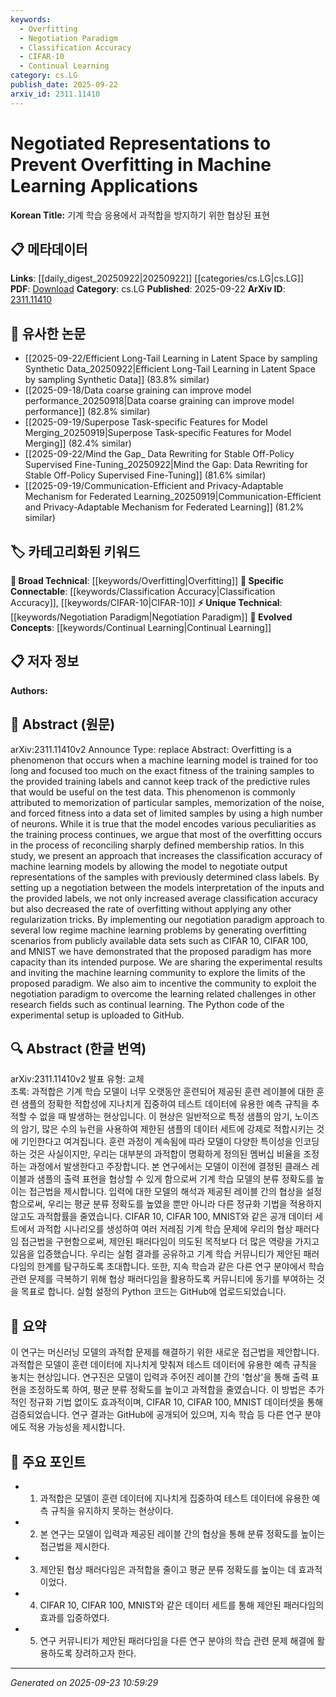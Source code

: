 ```yaml
---
keywords:
  - Overfitting
  - Negotiation Paradigm
  - Classification Accuracy
  - CIFAR-10
  - Continual Learning
category: cs.LG
publish_date: 2025-09-22
arxiv_id: 2311.11410
---
```


<!-- KEYWORD_LINKING_METADATA:
{
  "processed_timestamp": "2025-09-23T10:59:29.084948",
  "vocabulary_version": "1.0",
  "selected_keywords": [
    "Overfitting",
    "Negotiation Paradigm",
    "Classification Accuracy",
    "CIFAR-10",
    "Continual Learning"
  ],
  "rejected_keywords": [],
  "similarity_scores": {
    "Overfitting": 0.8,
    "Negotiation Paradigm": 0.78,
    "Classification Accuracy": 0.75,
    "CIFAR-10": 0.7,
    "Continual Learning": 0.77
  },
  "extraction_method": "AI_prompt_based",
  "budget_applied": true,
  "candidates_json": {
    "candidates": [
      {
        "surface": "overfitting",
        "canonical": "Overfitting",
        "aliases": [
          "model overfitting",
          "overfit"
        ],
        "category": "broad_technical",
        "rationale": "Overfitting is a fundamental issue in machine learning, relevant across various models and datasets.",
        "novelty_score": 0.45,
        "connectivity_score": 0.9,
        "specificity_score": 0.6,
        "link_intent_score": 0.8
      },
      {
        "surface": "negotiation paradigm",
        "canonical": "Negotiation Paradigm",
        "aliases": [
          "negotiated representations",
          "negotiation approach"
        ],
        "category": "unique_technical",
        "rationale": "This is a novel approach introduced in the paper, offering a unique method to mitigate overfitting.",
        "novelty_score": 0.85,
        "connectivity_score": 0.65,
        "specificity_score": 0.8,
        "link_intent_score": 0.78
      },
      {
        "surface": "classification accuracy",
        "canonical": "Classification Accuracy",
        "aliases": [
          "accuracy improvement",
          "classification performance"
        ],
        "category": "specific_connectable",
        "rationale": "Improving classification accuracy is a key goal in machine learning, linking to performance evaluation.",
        "novelty_score": 0.4,
        "connectivity_score": 0.88,
        "specificity_score": 0.7,
        "link_intent_score": 0.75
      },
      {
        "surface": "CIFAR 10",
        "canonical": "CIFAR-10",
        "aliases": [
          "CIFAR10"
        ],
        "category": "specific_connectable",
        "rationale": "CIFAR-10 is a widely used dataset in machine learning, relevant for benchmarking and experimentation.",
        "novelty_score": 0.3,
        "connectivity_score": 0.85,
        "specificity_score": 0.75,
        "link_intent_score": 0.7
      },
      {
        "surface": "continual learning",
        "canonical": "Continual Learning",
        "aliases": [
          "lifelong learning",
          "incremental learning"
        ],
        "category": "evolved_concepts",
        "rationale": "Continual learning is an emerging field that benefits from the negotiation paradigm to address learning challenges.",
        "novelty_score": 0.65,
        "connectivity_score": 0.78,
        "specificity_score": 0.82,
        "link_intent_score": 0.77
      }
    ],
    "ban_list_suggestions": [
      "model",
      "data set",
      "experimental results"
    ]
  },
  "decisions": [
    {
      "candidate_surface": "overfitting",
      "resolved_canonical": "Overfitting",
      "decision": "linked",
      "scores": {
        "novelty": 0.45,
        "connectivity": 0.9,
        "specificity": 0.6,
        "link_intent": 0.8
      }
    },
    {
      "candidate_surface": "negotiation paradigm",
      "resolved_canonical": "Negotiation Paradigm",
      "decision": "linked",
      "scores": {
        "novelty": 0.85,
        "connectivity": 0.65,
        "specificity": 0.8,
        "link_intent": 0.78
      }
    },
    {
      "candidate_surface": "classification accuracy",
      "resolved_canonical": "Classification Accuracy",
      "decision": "linked",
      "scores": {
        "novelty": 0.4,
        "connectivity": 0.88,
        "specificity": 0.7,
        "link_intent": 0.75
      }
    },
    {
      "candidate_surface": "CIFAR 10",
      "resolved_canonical": "CIFAR-10",
      "decision": "linked",
      "scores": {
        "novelty": 0.3,
        "connectivity": 0.85,
        "specificity": 0.75,
        "link_intent": 0.7
      }
    },
    {
      "candidate_surface": "continual learning",
      "resolved_canonical": "Continual Learning",
      "decision": "linked",
      "scores": {
        "novelty": 0.65,
        "connectivity": 0.78,
        "specificity": 0.82,
        "link_intent": 0.77
      }
    }
  ]
}
-->

# Negotiated Representations to Prevent Overfitting in Machine Learning Applications

**Korean Title:** 기계 학습 응용에서 과적합을 방지하기 위한 협상된 표현

## 📋 메타데이터

**Links**: [[daily_digest_20250922|20250922]] [[categories/cs.LG|cs.LG]]
**PDF**: [Download](https://arxiv.org/pdf/2311.11410.pdf)
**Category**: cs.LG
**Published**: 2025-09-22
**ArXiv ID**: [2311.11410](https://arxiv.org/abs/2311.11410)

## 🔗 유사한 논문
- [[2025-09-22/Efficient Long-Tail Learning in Latent Space by sampling Synthetic Data_20250922|Efficient Long-Tail Learning in Latent Space by sampling Synthetic Data]] (83.8% similar)
- [[2025-09-18/Data coarse graining can improve model performance_20250918|Data coarse graining can improve model performance]] (82.8% similar)
- [[2025-09-19/Superpose Task-specific Features for Model Merging_20250919|Superpose Task-specific Features for Model Merging]] (82.4% similar)
- [[2025-09-22/Mind the Gap_ Data Rewriting for Stable Off-Policy Supervised Fine-Tuning_20250922|Mind the Gap: Data Rewriting for Stable Off-Policy Supervised Fine-Tuning]] (81.6% similar)
- [[2025-09-19/Communication-Efficient and Privacy-Adaptable Mechanism for Federated Learning_20250919|Communication-Efficient and Privacy-Adaptable Mechanism for Federated Learning]] (81.2% similar)

## 🏷️ 카테고리화된 키워드
**🧠 Broad Technical**: [[keywords/Overfitting|Overfitting]]
**🔗 Specific Connectable**: [[keywords/Classification Accuracy|Classification Accuracy]], [[keywords/CIFAR-10|CIFAR-10]]
**⚡ Unique Technical**: [[keywords/Negotiation Paradigm|Negotiation Paradigm]]
**🚀 Evolved Concepts**: [[keywords/Continual Learning|Continual Learning]]

## 📋 저자 정보

**Authors:** 

## 📄 Abstract (원문)

arXiv:2311.11410v2 Announce Type: replace 
Abstract: Overfitting is a phenomenon that occurs when a machine learning model is trained for too long and focused too much on the exact fitness of the training samples to the provided training labels and cannot keep track of the predictive rules that would be useful on the test data. This phenomenon is commonly attributed to memorization of particular samples, memorization of the noise, and forced fitness into a data set of limited samples by using a high number of neurons. While it is true that the model encodes various peculiarities as the training process continues, we argue that most of the overfitting occurs in the process of reconciling sharply defined membership ratios. In this study, we present an approach that increases the classification accuracy of machine learning models by allowing the model to negotiate output representations of the samples with previously determined class labels. By setting up a negotiation between the models interpretation of the inputs and the provided labels, we not only increased average classification accuracy but also decreased the rate of overfitting without applying any other regularization tricks. By implementing our negotiation paradigm approach to several low regime machine learning problems by generating overfitting scenarios from publicly available data sets such as CIFAR 10, CIFAR 100, and MNIST we have demonstrated that the proposed paradigm has more capacity than its intended purpose. We are sharing the experimental results and inviting the machine learning community to explore the limits of the proposed paradigm. We also aim to incentive the community to exploit the negotiation paradigm to overcome the learning related challenges in other research fields such as continual learning. The Python code of the experimental setup is uploaded to GitHub.

## 🔍 Abstract (한글 번역)

arXiv:2311.11410v2 발표 유형: 교체  
초록: 과적합은 기계 학습 모델이 너무 오랫동안 훈련되어 제공된 훈련 레이블에 대한 훈련 샘플의 정확한 적합성에 지나치게 집중하여 테스트 데이터에 유용한 예측 규칙을 추적할 수 없을 때 발생하는 현상입니다. 이 현상은 일반적으로 특정 샘플의 암기, 노이즈의 암기, 많은 수의 뉴런을 사용하여 제한된 샘플의 데이터 세트에 강제로 적합시키는 것에 기인한다고 여겨집니다. 훈련 과정이 계속됨에 따라 모델이 다양한 특이성을 인코딩하는 것은 사실이지만, 우리는 대부분의 과적합이 명확하게 정의된 멤버십 비율을 조정하는 과정에서 발생한다고 주장합니다. 본 연구에서는 모델이 이전에 결정된 클래스 레이블과 샘플의 출력 표현을 협상할 수 있게 함으로써 기계 학습 모델의 분류 정확도를 높이는 접근법을 제시합니다. 입력에 대한 모델의 해석과 제공된 레이블 간의 협상을 설정함으로써, 우리는 평균 분류 정확도를 높였을 뿐만 아니라 다른 정규화 기법을 적용하지 않고도 과적합률을 줄였습니다. CIFAR 10, CIFAR 100, MNIST와 같은 공개 데이터 세트에서 과적합 시나리오를 생성하여 여러 저레짐 기계 학습 문제에 우리의 협상 패러다임 접근법을 구현함으로써, 제안된 패러다임이 의도된 목적보다 더 많은 역량을 가지고 있음을 입증했습니다. 우리는 실험 결과를 공유하고 기계 학습 커뮤니티가 제안된 패러다임의 한계를 탐구하도록 초대합니다. 또한, 지속 학습과 같은 다른 연구 분야에서 학습 관련 문제를 극복하기 위해 협상 패러다임을 활용하도록 커뮤니티에 동기를 부여하는 것을 목표로 합니다. 실험 설정의 Python 코드는 GitHub에 업로드되었습니다.

## 📝 요약

이 연구는 머신러닝 모델의 과적합 문제를 해결하기 위한 새로운 접근법을 제안합니다. 과적합은 모델이 훈련 데이터에 지나치게 맞춰져 테스트 데이터에 유용한 예측 규칙을 놓치는 현상입니다. 연구진은 모델이 입력과 주어진 레이블 간의 '협상'을 통해 출력 표현을 조정하도록 하여, 평균 분류 정확도를 높이고 과적합을 줄였습니다. 이 방법은 추가적인 정규화 기법 없이도 효과적이며, CIFAR 10, CIFAR 100, MNIST 데이터셋을 통해 검증되었습니다. 연구 결과는 GitHub에 공개되어 있으며, 지속 학습 등 다른 연구 분야에도 적용 가능성을 제시합니다.

## 🎯 주요 포인트

- 1. 과적합은 모델이 훈련 데이터에 지나치게 집중하여 테스트 데이터에 유용한 예측 규칙을 유지하지 못하는 현상이다.
- 2. 본 연구는 모델이 입력과 제공된 레이블 간의 협상을 통해 분류 정확도를 높이는 접근법을 제시한다.
- 3. 제안된 협상 패러다임은 과적합을 줄이고 평균 분류 정확도를 높이는 데 효과적이었다.
- 4. CIFAR 10, CIFAR 100, MNIST와 같은 데이터 세트를 통해 제안된 패러다임의 효과를 입증하였다.
- 5. 연구 커뮤니티가 제안된 패러다임을 다른 연구 분야의 학습 관련 문제 해결에 활용하도록 장려하고자 한다.


---

*Generated on 2025-09-23 10:59:29*